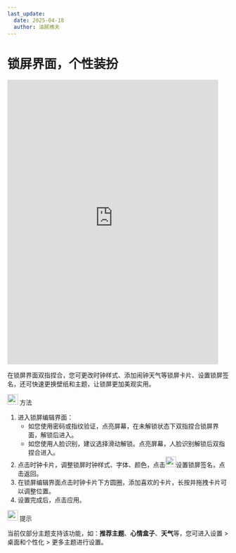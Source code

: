 ```yaml
---
last_update:
  date: 2025-04-18
  author: 油腻樵夫
---
```


# 锁屏界面，个性装扮

<iframe src="https://tips-p01-drcn.dbankcdn.cn/MODEL/EMUI/C00B030/resource/card/202503041becsx/zh-cn/image/video/20005688_f002_lockScreen.mp4" scrolling="no" border="0" frameborder="no" framespacing="0" allowfullscreen="true" width="480" height="648"> </iframe>

在锁屏界面双指捏合，您可更改时钟样式、添加闹钟天气等锁屏卡片、设置锁屏签名，还可快速更换壁纸和主题，让锁屏更加美观实用。

<img src="https://tips-p01-drcn.dbankcdn.cn/MODEL/EMUI/C00B030/resource/card/202503041becsx/zh-cn/image/common/buttons/fig_method.png" width="24" height="24"/> 方法

1.  进入锁屏编辑界面：
    +   如您使用密码或指纹验证，点亮屏幕，在未解锁状态下双指捏合锁屏界面，解锁后进入。
    +   如您使用人脸识别，建议选择滑动解锁。点亮屏幕，人脸识别解锁后双指捏合进入。
2.  点击时钟卡片，调整锁屏时钟样式、字体、颜色，点击<img src="https://tips-p01-drcn.dbankcdn.cn/MODEL/EMUI/C00B030/resource/card/202503041becsx/zh-cn/image/common/buttons/ic_lockscreen_more.png" width="24" height="24"/>设置锁屏签名，点击返回。
3.  在锁屏编辑界面点击时钟卡片下方圆圈，添加喜欢的卡片，长按并拖拽卡片可以调整位置。
4.  设置完成后，点击应用。


<img src="https://tips-p01-drcn.dbankcdn.cn/MODEL/EMUI/C00B030/resource/card/202503041becsx/zh-cn/image/common/buttons/fig_tips.png" width="24" height="24"/> 提示

当前仅部分主题支持该功能，如：**推荐主题**、**心情盒子**、**天气**等，您可进入设置 > 桌面和个性化 > 更多主题进行设置。